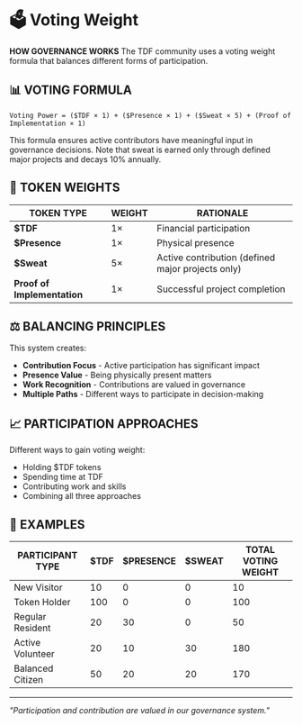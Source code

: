 # 🗳️ Voting Weight

**HOW GOVERNANCE WORKS** The TDF community uses a voting weight formula that balances different forms of participation.

## 📊 VOTING FORMULA

```
Voting Power = ($TDF × 1) + ($Presence × 1) + ($Sweat × 5) + (Proof of Implementation × 1)
```

This formula ensures active contributors have meaningful input in governance decisions. Note that sweat is earned only through defined major projects and decays 10% annually.

## 🔢 TOKEN WEIGHTS

| TOKEN TYPE | WEIGHT | RATIONALE |
|------------|--------|-----------|
| **$TDF** | 1× | Financial participation |
| **$Presence** | 1× | Physical presence |
| **$Sweat** | 5× | Active contribution (defined major projects only) |
| **Proof of Implementation** | 1× | Successful project completion |

## ⚖️ BALANCING PRINCIPLES

This system creates:

- **Contribution Focus** - Active participation has significant impact
- **Presence Value** - Being physically present matters
- **Work Recognition** - Contributions are valued in governance
- **Multiple Paths** - Different ways to participate in decision-making

## 📈 PARTICIPATION APPROACHES

Different ways to gain voting weight:

- Holding $TDF tokens
- Spending time at TDF
- Contributing work and skills
- Combining all three approaches

## 🧮 EXAMPLES

| PARTICIPANT TYPE | $TDF | $PRESENCE | $SWEAT | TOTAL VOTING WEIGHT |
|------------------|------|-----------|--------|---------------------|
| New Visitor      | 10   | 0         | 0      | 10                  |
| Token Holder     | 100  | 0         | 0      | 100                 |
| Regular Resident | 20   | 30        | 0      | 50                  |
| Active Volunteer | 20   | 10        | 30     | 180                 |
| Balanced Citizen | 50   | 20        | 20     | 170                 |

---

*"Participation and contribution are valued in our governance system."*
